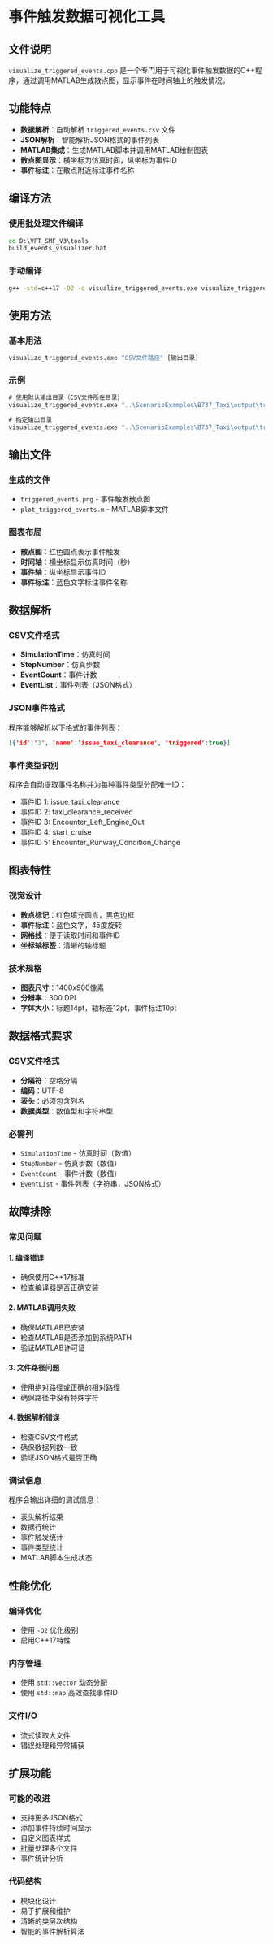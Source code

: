 # 事件触发数据可视化工具

## 文件说明

`visualize_triggered_events.cpp` 是一个专门用于可视化事件触发数据的C++程序，通过调用MATLAB生成散点图，显示事件在时间轴上的触发情况。

## 功能特点

- **数据解析**：自动解析 `triggered_events.csv` 文件
- **JSON解析**：智能解析JSON格式的事件列表
- **MATLAB集成**：生成MATLAB脚本并调用MATLAB绘制图表
- **散点图显示**：横坐标为仿真时间，纵坐标为事件ID
- **事件标注**：在散点附近标注事件名称

## 编译方法

### 使用批处理文件编译
```cmd
cd D:\VFT_SMF_V3\tools
build_events_visualizer.bat
```

### 手动编译
```cmd
g++ -std=c++17 -O2 -o visualize_triggered_events.exe visualize_triggered_events.cpp
```

## 使用方法

### 基本用法
```cmd
visualize_triggered_events.exe "CSV文件路径" [输出目录]
```

### 示例
```cmd
# 使用默认输出目录（CSV文件所在目录）
visualize_triggered_events.exe "..\ScenarioExamples\B737_Taxi\output\triggered_events.csv"

# 指定输出目录
visualize_triggered_events.exe "..\ScenarioExamples\B737_Taxi\output\triggered_events.csv" "D:\output"
```

## 输出文件

### 生成的文件
- `triggered_events.png` - 事件触发散点图
- `plot_triggered_events.m` - MATLAB脚本文件

### 图表布局
- **散点图**：红色圆点表示事件触发
- **时间轴**：横坐标显示仿真时间（秒）
- **事件轴**：纵坐标显示事件ID
- **事件标注**：蓝色文字标注事件名称

## 数据解析

### CSV文件格式
- **SimulationTime**：仿真时间
- **StepNumber**：仿真步数
- **EventCount**：事件计数
- **EventList**：事件列表（JSON格式）

### JSON事件格式
程序能够解析以下格式的事件列表：
```json
[{'id':'3', 'name':'issue_taxi_clearance', 'triggered':true}]
```

### 事件类型识别
程序会自动提取事件名称并为每种事件类型分配唯一ID：
- 事件ID 1: issue_taxi_clearance
- 事件ID 2: taxi_clearance_received
- 事件ID 3: Encounter_Left_Engine_Out
- 事件ID 4: start_cruise
- 事件ID 5: Encounter_Runway_Condition_Change

## 图表特性

### 视觉设计
- **散点标记**：红色填充圆点，黑色边框
- **事件标注**：蓝色文字，45度旋转
- **网格线**：便于读取时间和事件ID
- **坐标轴标签**：清晰的轴标题

### 技术规格
- **图表尺寸**：1400x900像素
- **分辨率**：300 DPI
- **字体大小**：标题14pt，轴标签12pt，事件标注10pt

## 数据格式要求

### CSV文件格式
- **分隔符**：空格分隔
- **编码**：UTF-8
- **表头**：必须包含列名
- **数据类型**：数值型和字符串型

### 必需列
- `SimulationTime` - 仿真时间（数值）
- `StepNumber` - 仿真步数（数值）
- `EventCount` - 事件计数（数值）
- `EventList` - 事件列表（字符串，JSON格式）

## 故障排除

### 常见问题

#### 1. 编译错误
- 确保使用C++17标准
- 检查编译器是否正确安装

#### 2. MATLAB调用失败
- 确保MATLAB已安装
- 检查MATLAB是否添加到系统PATH
- 验证MATLAB许可证

#### 3. 文件路径问题
- 使用绝对路径或正确的相对路径
- 确保路径中没有特殊字符

#### 4. 数据解析错误
- 检查CSV文件格式
- 确保数据列数一致
- 验证JSON格式是否正确

### 调试信息

程序会输出详细的调试信息：
- 表头解析结果
- 数据行统计
- 事件触发统计
- 事件类型统计
- MATLAB脚本生成状态

## 性能优化

### 编译优化
- 使用 `-O2` 优化级别
- 启用C++17特性

### 内存管理
- 使用 `std::vector` 动态分配
- 使用 `std::map` 高效查找事件ID

### 文件I/O
- 流式读取大文件
- 错误处理和异常捕获

## 扩展功能

### 可能的改进
- 支持更多JSON格式
- 添加事件持续时间显示
- 自定义图表样式
- 批量处理多个文件
- 事件统计分析

### 代码结构
- 模块化设计
- 易于扩展和维护
- 清晰的类层次结构
- 智能的事件解析算法
